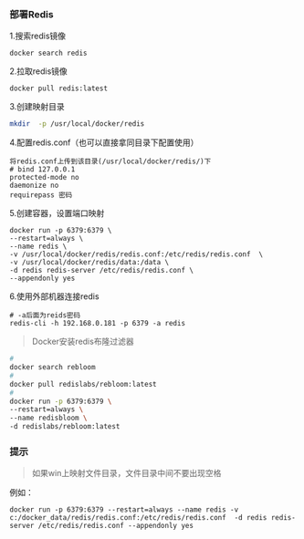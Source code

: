 ### 部署Redis

1.搜索redis镜像

```shell
docker search redis
```

2.拉取redis镜像

```shell
docker pull redis:latest
```

3.创建映射目录

```sh
mkdir  -p /usr/local/docker/redis
```
4.配置redis.conf（也可以直接拿同目录下配置使用）

```shell
将redis.conf上传到该目录(/usr/local/docker/redis/)下
# bind 127.0.0.1
protected-mode no
daemonize no
requirepass 密码

```
5.创建容器，设置端口映射

```shell
docker run -p 6379:6379 \
--restart=always \
--name redis \
-v /usr/local/docker/redis/redis.conf:/etc/redis/redis.conf  \
-v /usr/local/docker/redis/data:/data \
-d redis redis-server /etc/redis/redis.conf \
--appendonly yes
```

6.使用外部机器连接redis

```shell
# -a后面为reids密码
redis-cli -h 192.168.0.181 -p 6379 -a redis
```

>Docker安装redis布隆过滤器

```sh
#
docker search rebloom
#
docker pull redislabs/rebloom:latest
#
docker run -p 6379:6379 \
--restart=always \
--name redisbloom \
-d redislabs/rebloom:latest  
```

### 提示

>如果win上映射文件目录，文件目录中间不要出现空格

例如：

```
docker run -p 6379:6379 --restart=always --name redis -v c:/docker_data/redis/redis.conf:/etc/redis/redis.conf  -d redis redis-server /etc/redis/redis.conf --appendonly yes
```

